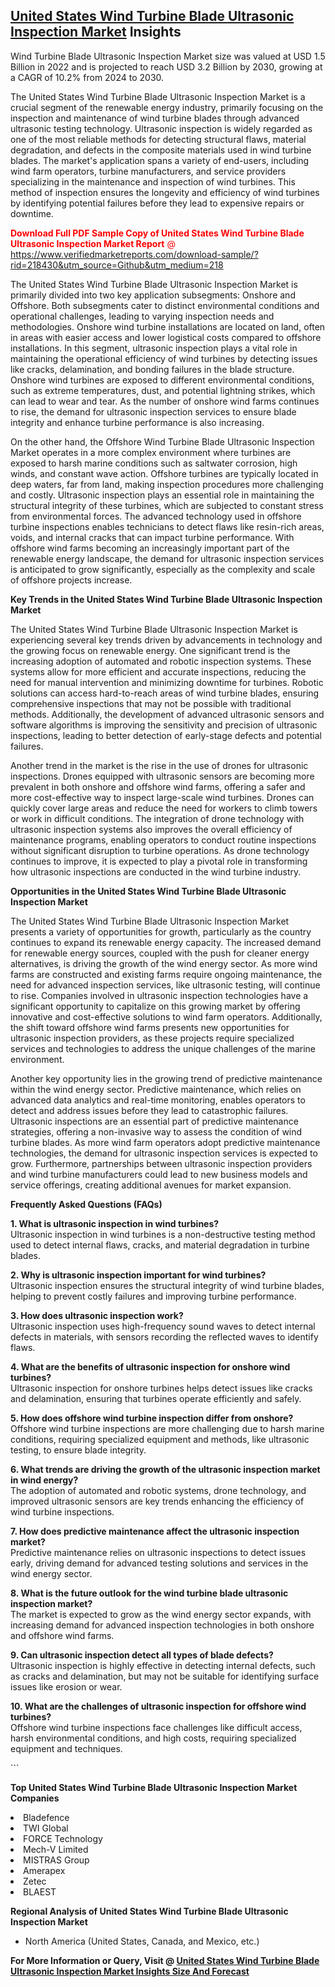 <h2><a href="https://www.verifiedmarketreports.com/download-sample/?rid=218430&amp;utm_source=Github&amp;utm_medium=218" target="_blank">United States Wind Turbine Blade Ultrasonic Inspection Market</a> Insights</h2><p>Wind Turbine Blade Ultrasonic Inspection Market size was valued at USD 1.5 Billion in 2022 and is projected to reach USD 3.2 Billion by 2030, growing at a CAGR of 10.2% from 2024 to 2030.</p><p> <p>The United States Wind Turbine Blade Ultrasonic Inspection Market is a crucial segment of the renewable energy industry, primarily focusing on the inspection and maintenance of wind turbine blades through advanced ultrasonic testing technology. Ultrasonic inspection is widely regarded as one of the most reliable methods for detecting structural flaws, material degradation, and defects in the composite materials used in wind turbine blades. The market's application spans a variety of end-users, including wind farm operators, turbine manufacturers, and service providers specializing in the maintenance and inspection of wind turbines. This method of inspection ensures the longevity and efficiency of wind turbines by identifying potential failures before they lead to expensive repairs or downtime. <p><span class=""><span style="color: #ff0000;"><strong>Download Full PDF Sample Copy of United States Wind Turbine Blade Ultrasonic Inspection Market Report</strong> @ </span><a href="https://www.verifiedmarketreports.com/download-sample/?rid=218430&amp;utm_source=Github&amp;utm_medium=218" target="_blank">https://www.verifiedmarketreports.com/download-sample/?rid=218430&amp;utm_source=Github&amp;utm_medium=218</a></span></p></p> <p>The United States Wind Turbine Blade Ultrasonic Inspection Market is primarily divided into two key application subsegments: Onshore and Offshore. Both subsegments cater to distinct environmental conditions and operational challenges, leading to varying inspection needs and methodologies. Onshore wind turbine installations are located on land, often in areas with easier access and lower logistical costs compared to offshore installations. In this segment, ultrasonic inspection plays a vital role in maintaining the operational efficiency of wind turbines by detecting issues like cracks, delamination, and bonding failures in the blade structure. Onshore wind turbines are exposed to different environmental conditions, such as extreme temperatures, dust, and potential lightning strikes, which can lead to wear and tear. As the number of onshore wind farms continues to rise, the demand for ultrasonic inspection services to ensure blade integrity and enhance turbine performance is also increasing. <p>On the other hand, the Offshore Wind Turbine Blade Ultrasonic Inspection Market operates in a more complex environment where turbines are exposed to harsh marine conditions such as saltwater corrosion, high winds, and constant wave action. Offshore turbines are typically located in deep waters, far from land, making inspection procedures more challenging and costly. Ultrasonic inspection plays an essential role in maintaining the structural integrity of these turbines, which are subjected to constant stress from environmental forces. The advanced technology used in offshore turbine inspections enables technicians to detect flaws like resin-rich areas, voids, and internal cracks that can impact turbine performance. With offshore wind farms becoming an increasingly important part of the renewable energy landscape, the demand for ultrasonic inspection services is anticipated to grow significantly, especially as the complexity and scale of offshore projects increase.</p> <p><strong>Key Trends in the United States Wind Turbine Blade Ultrasonic Inspection Market</strong></p> <p>The United States Wind Turbine Blade Ultrasonic Inspection Market is experiencing several key trends driven by advancements in technology and the growing focus on renewable energy. One significant trend is the increasing adoption of automated and robotic inspection systems. These systems allow for more efficient and accurate inspections, reducing the need for manual intervention and minimizing downtime for turbines. Robotic solutions can access hard-to-reach areas of wind turbine blades, ensuring comprehensive inspections that may not be possible with traditional methods. Additionally, the development of advanced ultrasonic sensors and software algorithms is improving the sensitivity and precision of ultrasonic inspections, leading to better detection of early-stage defects and potential failures. <p>Another trend in the market is the rise in the use of drones for ultrasonic inspections. Drones equipped with ultrasonic sensors are becoming more prevalent in both onshore and offshore wind farms, offering a safer and more cost-effective way to inspect large-scale wind turbines. Drones can quickly cover large areas and reduce the need for workers to climb towers or work in difficult conditions. The integration of drone technology with ultrasonic inspection systems also improves the overall efficiency of maintenance programs, enabling operators to conduct routine inspections without significant disruption to turbine operations. As drone technology continues to improve, it is expected to play a pivotal role in transforming how ultrasonic inspections are conducted in the wind turbine industry. <p><strong>Opportunities in the United States Wind Turbine Blade Ultrasonic Inspection Market</strong></p> <p>The United States Wind Turbine Blade Ultrasonic Inspection Market presents a variety of opportunities for growth, particularly as the country continues to expand its renewable energy capacity. The increased demand for renewable energy sources, coupled with the push for cleaner energy alternatives, is driving the growth of the wind energy sector. As more wind farms are constructed and existing farms require ongoing maintenance, the need for advanced inspection services, like ultrasonic testing, will continue to rise. Companies involved in ultrasonic inspection technologies have a significant opportunity to capitalize on this growing market by offering innovative and cost-effective solutions to wind farm operators. Additionally, the shift toward offshore wind farms presents new opportunities for ultrasonic inspection providers, as these projects require specialized services and technologies to address the unique challenges of the marine environment. <p>Another key opportunity lies in the growing trend of predictive maintenance within the wind energy sector. Predictive maintenance, which relies on advanced data analytics and real-time monitoring, enables operators to detect and address issues before they lead to catastrophic failures. Ultrasonic inspections are an essential part of predictive maintenance strategies, offering a non-invasive way to assess the condition of wind turbine blades. As more wind farm operators adopt predictive maintenance technologies, the demand for ultrasonic inspection services is expected to grow. Furthermore, partnerships between ultrasonic inspection providers and wind turbine manufacturers could lead to new business models and service offerings, creating additional avenues for market expansion.</p> <p><strong>Frequently Asked Questions (FAQs)</strong></p> <p><strong>1. What is ultrasonic inspection in wind turbines?</strong><br>Ultrasonic inspection in wind turbines is a non-destructive testing method used to detect internal flaws, cracks, and material degradation in turbine blades.</p> <p><strong>2. Why is ultrasonic inspection important for wind turbines?</strong><br>Ultrasonic inspection ensures the structural integrity of wind turbine blades, helping to prevent costly failures and improving turbine performance.</p> <p><strong>3. How does ultrasonic inspection work?</strong><br>Ultrasonic inspection uses high-frequency sound waves to detect internal defects in materials, with sensors recording the reflected waves to identify flaws.</p> <p><strong>4. What are the benefits of ultrasonic inspection for onshore wind turbines?</strong><br>Ultrasonic inspection for onshore turbines helps detect issues like cracks and delamination, ensuring that turbines operate efficiently and safely.</p> <p><strong>5. How does offshore wind turbine inspection differ from onshore?</strong><br>Offshore wind turbine inspections are more challenging due to harsh marine conditions, requiring specialized equipment and methods, like ultrasonic testing, to ensure blade integrity.</p> <p><strong>6. What trends are driving the growth of the ultrasonic inspection market in wind energy?</strong><br>The adoption of automated and robotic systems, drone technology, and improved ultrasonic sensors are key trends enhancing the efficiency of wind turbine inspections.</p> <p><strong>7. How does predictive maintenance affect the ultrasonic inspection market?</strong><br>Predictive maintenance relies on ultrasonic inspections to detect issues early, driving demand for advanced testing solutions and services in the wind energy sector.</p> <p><strong>8. What is the future outlook for the wind turbine blade ultrasonic inspection market?</strong><br>The market is expected to grow as the wind energy sector expands, with increasing demand for advanced inspection technologies in both onshore and offshore wind farms.</p> <p><strong>9. Can ultrasonic inspection detect all types of blade defects?</strong><br>Ultrasonic inspection is highly effective in detecting internal defects, such as cracks and delamination, but may not be suitable for identifying surface issues like erosion or wear.</p> <p><strong>10. What are the challenges of ultrasonic inspection for offshore wind turbines?</strong><br>Offshore wind turbine inspections face challenges like difficult access, harsh environmental conditions, and high costs, requiring specialized equipment and techniques.</p> ```</p><p><strong>Top United States Wind Turbine Blade Ultrasonic Inspection Market Companies</strong></p><div data-test-id=""><p><li>Bladefence</li><li> TWI Global</li><li> FORCE Technology</li><li> Mech-V Limited</li><li> MISTRAS Group</li><li> Amerapex</li><li> Zetec</li><li> BLAEST</li></p><div><strong>Regional Analysis of&nbsp;United States Wind Turbine Blade Ultrasonic Inspection Market</strong></div><ul><li dir="ltr"><p dir="ltr">North America&nbsp;(United States, Canada, and Mexico, etc.)</p></li></ul><p><strong>For More Information or Query, Visit @&nbsp;</strong><strong><a href="https://www.verifiedmarketreports.com/product/wind-turbine-blade-ultrasonic-inspection-market/?utm_source=Github&amp;utm_medium=218" target="_blank">United States Wind Turbine Blade Ultrasonic Inspection Market Insights Size And Forecast</a></strong></p></div>

